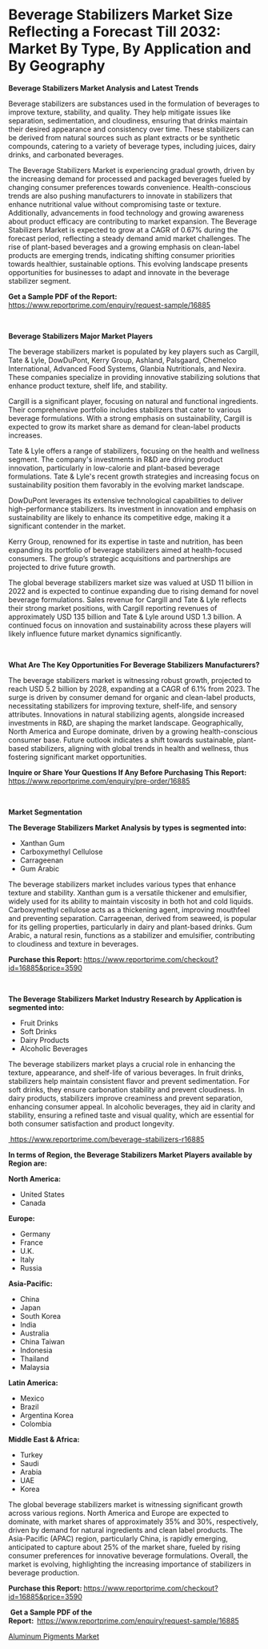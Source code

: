 <p><h1>Beverage Stabilizers Market Size Reflecting a Forecast Till 2032: Market By Type, By Application and By Geography</h1></p><p><strong>Beverage Stabilizers Market Analysis and Latest Trends</strong></p>
<p><p>Beverage stabilizers are substances used in the formulation of beverages to improve texture, stability, and quality. They help mitigate issues like separation, sedimentation, and cloudiness, ensuring that drinks maintain their desired appearance and consistency over time. These stabilizers can be derived from natural sources such as plant extracts or be synthetic compounds, catering to a variety of beverage types, including juices, dairy drinks, and carbonated beverages.</p><p>The Beverage Stabilizers Market is experiencing gradual growth, driven by the increasing demand for processed and packaged beverages fueled by changing consumer preferences towards convenience. Health-conscious trends are also pushing manufacturers to innovate in stabilizers that enhance nutritional value without compromising taste or texture. Additionally, advancements in food technology and growing awareness about product efficacy are contributing to market expansion. The Beverage Stabilizers Market is expected to grow at a CAGR of 0.67% during the forecast period, reflecting a steady demand amid market challenges. The rise of plant-based beverages and a growing emphasis on clean-label products are emerging trends, indicating shifting consumer priorities towards healthier, sustainable options. This evolving landscape presents opportunities for businesses to adapt and innovate in the beverage stabilizer segment.</p></p>
<p><strong>Get a Sample PDF of the Report:&nbsp;</strong> <a href="https://www.reportprime.com/enquiry/request-sample/16885?utm_campaign=2277&utm_medium=2&utm_source=Github&utm_content=ia&utm_term=18032025&utm_id=beverage-stabilizers">https://www.reportprime.com/enquiry/request-sample/16885</a></p>
<p>&nbsp;</p>
<p><strong>Beverage Stabilizers Major Market Players</strong></p>
<p><p>The beverage stabilizers market is populated by key players such as Cargill, Tate & Lyle, DowDuPont, Kerry Group, Ashland, Palsgaard, Chemelco International, Advanced Food Systems, Glanbia Nutritionals, and Nexira. These companies specialize in providing innovative stabilizing solutions that enhance product texture, shelf life, and stability.</p><p>Cargill is a significant player, focusing on natural and functional ingredients. Their comprehensive portfolio includes stabilizers that cater to various beverage formulations. With a strong emphasis on sustainability, Cargill is expected to grow its market share as demand for clean-label products increases.</p><p>Tate & Lyle offers a range of stabilizers, focusing on the health and wellness segment. The company's investments in R&D are driving product innovation, particularly in low-calorie and plant-based beverage formulations. Tate & Lyle's recent growth strategies and increasing focus on sustainability position them favorably in the evolving market landscape.</p><p>DowDuPont leverages its extensive technological capabilities to deliver high-performance stabilizers. Its investment in innovation and emphasis on sustainability are likely to enhance its competitive edge, making it a significant contender in the market.</p><p>Kerry Group, renowned for its expertise in taste and nutrition, has been expanding its portfolio of beverage stabilizers aimed at health-focused consumers. The group’s strategic acquisitions and partnerships are projected to drive future growth.</p><p>The global beverage stabilizers market size was valued at USD 11 billion in 2022 and is expected to continue expanding due to rising demand for novel beverage formulations. Sales revenue for Cargill and Tate & Lyle reflects their strong market positions, with Cargill reporting revenues of approximately USD 135 billion and Tate & Lyle around USD 1.3 billion. A continued focus on innovation and sustainability across these players will likely influence future market dynamics significantly.</p></p>
<p>&nbsp;</p>
<p><strong>What Are The Key Opportunities For Beverage Stabilizers Manufacturers?</strong></p>
<p><p>The beverage stabilizers market is witnessing robust growth, projected to reach USD 5.2 billion by 2028, expanding at a CAGR of 6.1% from 2023. The surge is driven by consumer demand for organic and clean-label products, necessitating stabilizers for improving texture, shelf-life, and sensory attributes. Innovations in natural stabilizing agents, alongside increased investments in R&D, are shaping the market landscape. Geographically, North America and Europe dominate, driven by a growing health-conscious consumer base. Future outlook indicates a shift towards sustainable, plant-based stabilizers, aligning with global trends in health and wellness, thus fostering significant market opportunities.</p></p>
<p><strong>Inquire or Share Your Questions If Any Before Purchasing This Report:</strong> <a href="https://www.reportprime.com/enquiry/pre-order/16885?utm_campaign=2277&utm_medium=2&utm_source=Github&utm_content=ia&utm_term=18032025&utm_id=beverage-stabilizers">https://www.reportprime.com/enquiry/pre-order/16885</a></p>
<p>&nbsp;</p>
<p><strong>Market Segmentation</strong></p>
<p><strong>The Beverage Stabilizers Market Analysis by types is segmented into:</strong></p>
<p><ul><li>Xanthan Gum</li><li>Carboxymethyl Cellulose</li><li>Carrageenan</li><li>Gum Arabic</li></ul></p>
<p><p>The beverage stabilizers market includes various types that enhance texture and stability. Xanthan gum is a versatile thickener and emulsifier, widely used for its ability to maintain viscosity in both hot and cold liquids. Carboxymethyl cellulose acts as a thickening agent, improving mouthfeel and preventing separation. Carrageenan, derived from seaweed, is popular for its gelling properties, particularly in dairy and plant-based drinks. Gum Arabic, a natural resin, functions as a stabilizer and emulsifier, contributing to cloudiness and texture in beverages.</p></p>
<p><strong>Purchase this Report:&nbsp;</strong><a href="https://www.reportprime.com/checkout?id=16885&price=3590&utm_campaign=2277&utm_medium=2&utm_source=Github&utm_content=ia&utm_term=18032025&utm_id=beverage-stabilizers">https://www.reportprime.com/checkout?id=16885&price=3590</a></p>
<p>&nbsp;</p>
<p><strong>The Beverage Stabilizers Market Industry Research by Application is segmented into:</strong></p>
<p><ul><li>Fruit Drinks</li><li>Soft Drinks</li><li>Dairy Products</li><li>Alcoholic Beverages</li></ul></p>
<p><p>The beverage stabilizers market plays a crucial role in enhancing the texture, appearance, and shelf-life of various beverages. In fruit drinks, stabilizers help maintain consistent flavor and prevent sedimentation. For soft drinks, they ensure carbonation stability and prevent cloudiness. In dairy products, stabilizers improve creaminess and prevent separation, enhancing consumer appeal. In alcoholic beverages, they aid in clarity and stability, ensuring a refined taste and visual quality, which are essential for both consumer satisfaction and product longevity.</p></p>
<p><a href="https://www.reportprime.com/beverage-stabilizers-r16885?utm_campaign=2277&utm_medium=2&utm_source=Github&utm_content=ia&utm_term=18032025&utm_id=beverage-stabilizers">&nbsp;https://www.reportprime.com/beverage-stabilizers-r16885</a></p>
<p><strong>In terms of Region, the Beverage Stabilizers Market Players available by Region are:</strong></p>
<p>
    <p> <strong> North America: </strong>
        <ul>
            <li>United States</li>
            <li>Canada</li>
        </ul>
        </p> 
    <p> <strong> Europe: </strong>
        <ul>
            <li>Germany</li>
            <li>France</li>
            <li>U.K.</li>
            <li>Italy</li>
            <li>Russia</li>
        </ul>
        </p> 
    <p> <strong> Asia-Pacific: </strong>
        <ul>
            <li>China</li>
            <li>Japan</li>
            <li>South Korea</li>
            <li>India</li>
            <li>Australia</li>
            <li>China Taiwan</li>
            <li>Indonesia</li>
            <li>Thailand</li>
            <li>Malaysia</li>
        </ul>
        </p> 
    <p> <strong> Latin America: </strong>
        <ul>
            <li>Mexico</li>
            <li>Brazil</li>
            <li>Argentina Korea</li>
            <li>Colombia</li>
        </ul>
        </p> 
    <p> <strong> Middle East & Africa: </strong>
        <ul>
            <li>Turkey</li>
            <li>Saudi</li>
            <li>Arabia</li>
            <li>UAE</li>
            <li>Korea</li>
        </ul>
    </p>
    </p>
<p><p>The global beverage stabilizers market is witnessing significant growth across various regions. North America and Europe are expected to dominate, with market shares of approximately 35% and 30%, respectively, driven by demand for natural ingredients and clean label products. The Asia-Pacific (APAC) region, particularly China, is rapidly emerging, anticipated to capture about 25% of the market share, fueled by rising consumer preferences for innovative beverage formulations. Overall, the market is evolving, highlighting the increasing importance of stabilizers in beverage production.</p></p>
<p><strong>Purchase this Report: </strong><a href="https://www.reportprime.com/checkout?id=16885&price=3590&utm_campaign=2277&utm_medium=2&utm_source=Github&utm_content=ia&utm_term=18032025&utm_id=beverage-stabilizers">https://www.reportprime.com/checkout?id=16885&price=3590</a></p>
<p>&nbsp;<strong>Get a Sample PDF of the Report:&nbsp;&nbsp;</strong><a href="https://www.reportprime.com/enquiry/request-sample/16885?utm_campaign=2277&utm_medium=2&utm_source=Github&utm_content=ia&utm_term=18032025&utm_id=beverage-stabilizers">https://www.reportprime.com/enquiry/request-sample/16885</a></p>
<p><strong></strong></p>
<p><p><a href="https://github.com/DixieGrimes/Market-Research-Report-List-1/blob/main/aluminum-pigments-market.md?utm_campaign=2277&utm_medium=2&utm_source=Github&utm_content=ia&utm_term=18032025&utm_id=beverage-stabilizers">Aluminum Pigments Market</a></p></p>